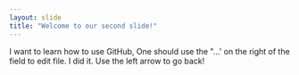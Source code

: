 ```yaml
---
layout: slide
title: "Welcome to our second slide!"
---
```

I want to learn how to use GitHub, One should use the "...' on the right of the field to edit file. I did it. 
Use the left arrow to go back!
